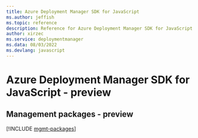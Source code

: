 ```yaml
---
title: Azure Deployment Manager SDK for JavaScript
ms.author: jeffish
ms.topic: reference
description: Reference for Azure Deployment Manager SDK for JavaScript
author: xirzec
ms.service: deploymentmanager
ms.data: 08/03/2022
ms.devlang: javascript
---
```

# Azure Deployment Manager SDK for JavaScript - preview

## Management packages - preview
[!INCLUDE [mgmt-packages](deployment-manager-mgmt-index.md)]